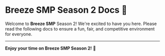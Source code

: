 # **Breeze SMP Season 2 Docs** 🥼  

Welcome to **Breeze SMP** Season 2! We're excited to have you here. Please read the following docs to ensure a fun, fair, and competitive environment for everyone.  

---

**Enjoy your time on Breeze SMP Season 2!** 🎉
